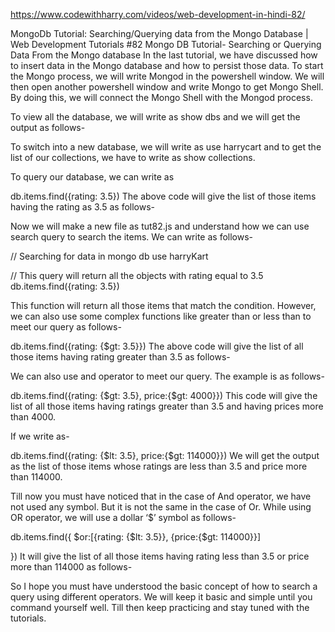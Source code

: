 https://www.codewithharry.com/videos/web-development-in-hindi-82/


MongoDb Tutorial: Searching/Querying data from the Mongo Database | Web Development Tutorials #82
Mongo DB Tutorial- Searching or Querying Data From the Mongo database
In the last tutorial, we have discussed how to insert data in the Mongo database and how to persist those data. To start the Mongo process, we will write Mongod in the powershell window. We will then open another powershell window and write Mongo to get Mongo Shell. By doing this, we will connect the Mongo Shell with the Mongod process.

To view all the database, we will write as show dbs and we will get the output as follows-



To switch into a new database, we will write as use harrycart and to get the list of our collections, we have to write as show collections. 


To query our database, we can write as 

db.items.find({rating: 3.5})
The above code will give the list of those items having the rating as 3.5 as follows-



Now we will make a new file as tut82.js and understand how we can use search query to search the items. We can write as follows-

// Searching for data in mongo db
use harryKart

// This query will return all the objects with rating equal to 3.5
db.items.find({rating: 3.5})

This function will return all those items that match the condition. However, we can also use some complex functions like greater than or less than to meet our query as follows-

db.items.find({rating: {$gt: 3.5}})
The above code will give the list of all those items having rating greater than 3.5 as follows-




We can also use and operator to meet our query. The example is as follows-

db.items.find({rating: {$gt: 3.5}, price:{$gt: 4000}})
This code will give the list of all those items having ratings greater than 3.5 and having prices more than 4000.

If we write as-

db.items.find({rating: {$lt: 3.5}, price:{$gt: 114000}})
We will get the output as the list of those items whose ratings are less than 3.5 and price more than 114000.

Till now you must have noticed that in the case of And operator, we have not used any symbol. But it is not the same in the case of Or. While using OR operator, we will use a dollar ‘$’ symbol as follows-

db.items.find({ 
    $or:[{rating: {$lt: 3.5}}, {price:{$gt: 114000}}] 

})
It will give the list of all those items having rating less than 3.5 or price more than 114000 as follows-



So I hope you must have understood the basic concept of how to search a query using different operators. We will keep it basic and simple until you command yourself well. Till then keep practicing and stay tuned with the tutorials. 